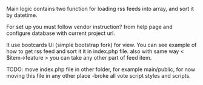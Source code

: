 Main logic contains two function for loading rss feeds into array, and sort it by datetime.

For set up you must follow vendor instruction? from help page and configure database with current project url.

It use bootcards UI (simple bootstrap fork) for view. You can see example of how to get rss feed and sort
 it it in index.php file. also with same way < $item->feature > you can take any other part of feed item.

TODO: move index.php file in other folder, for example main/public, for now moving this file in any other place -broke
 all vote script styles and scripts.